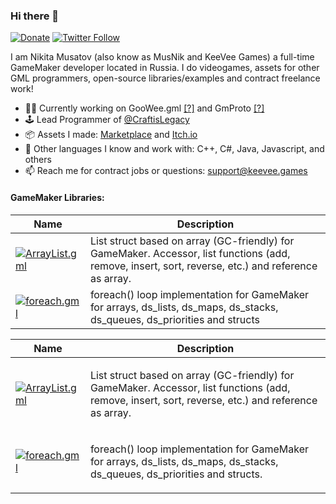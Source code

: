 ### Hi there 👋

[![Donate](https://img.shields.io/badge/donate-%E2%9D%A4-blue.svg)](https://musnik.itch.io/donate-me) [![Twitter Follow](https://img.shields.io/twitter/follow/KeeVeeGames?label=Follow&style=social)](https://twitter.com/intent/user?screen_name=KeeVeeGames)

I am Nikita Musatov (also know as MusNik and KeeVee Games) a full-time GameMaker developer located in Russia. I do videogames, assets for other GML programmers, open-source libraries/examples and contract freelance work!

- 👨‍💻 Currently working on GooWee.gml [[?]](#! "Advanced and clean GUI framework inspired by WPF and Unity GUI") and GmProto [[?]](#! "Protobuf / flatbuffers-esque serialization protocol")
- 🕹 Lead Programmer of [@CraftisLegacy](https://twitter.com/CraftisLegacy)
- 📦 Assets I made: [Marketplace](https://marketplace.yoyogames.com/publishers/1227/keevee-games) and [Itch.io](https://musnik.itch.io/)
- 💾 Other languages I know and work with: C++, C#, Java, Javascript, and others
- 📫 Reach me for contract jobs or questions: support@keevee.games

#### GameMaker Libraries:
| Name | Description |
|------|-------------|
| [![ArrayList.gml](https://keevee.games/wp-content/uploads/2020/09/banner_300px-1-150x150.png)](https://github.com/KeeVeeGames/ArrayList.gml) | List struct based on array (GC\-friendly) for GameMaker. Accessor, list functions (add, remove, insert, sort, reverse, etc.) and reference as array. |
| [![foreach.gml](https://keevee.games/wp-content/uploads/2020/09/banner_300px-2-150x150.png)](https://github.com/KeeVeeGames/quicksort.gml) | foreach\(\) loop implementation for GameMaker for arrays, ds\_lists, ds\_maps, ds\_stacks, ds\_queues, ds\_priorities and structs                         |

<table>
<thead>
<tr>
<th>Name</th>
<th>Description</th>
</tr>
</thead>
<tbody>
<tr>
<td>
<a href="https://github.com/KeeVeeGames/ArrayList.gml"><img src="https://keevee.games/wp-content/uploads/2020/09/banner_300px-1-150x150.png" alt="ArrayList.gml"></a>
</td>
<td>

List struct based on array (GC\-friendly) for GameMaker. Accessor, list functions (add, remove, insert, sort, reverse, etc.) and reference as array.

</td>
</tr>
<tr>
<td>
<a href="https://github.com/KeeVeeGames/quicksort.gml"><img src="https://keevee.games/wp-content/uploads/2020/09/banner_300px-2-150x150.png" alt="foreach.gml"></a>
</td>
<td>

foreach() loop implementation for GameMaker for arrays, ds_lists, ds_maps, ds_stacks, ds_queues, ds_priorities and structs.

</td>
</tr>
</tbody>
</table>
  

<!--
**KeeVeeGames/KeeVeeGames** is a ✨ _special_ ✨ repository because its `README.md` (this file) appears on your GitHub profile.

Here are some ideas to get you started:

- 🔭 I’m currently working on ...
- 🌱 I’m currently learning ...
- 👯 I’m looking to collaborate on ...
- 🤔 I’m looking for help with ...
- 💬 Ask me about ...
- 📫 How to reach me: ...
- 😄 Pronouns: ...
- ⚡ Fun fact: ...
-->
